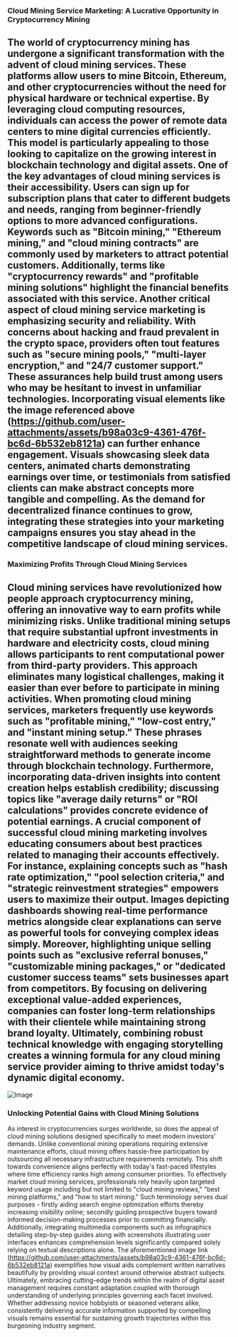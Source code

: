 ### Cloud Mining Service Marketing: A Lucrative Opportunity in Cryptocurrency Mining
The world of cryptocurrency mining has undergone a significant transformation with the advent of cloud mining services. These platforms allow users to mine Bitcoin, Ethereum, and other cryptocurrencies without the need for physical hardware or technical expertise. By leveraging cloud computing resources, individuals can access the power of remote data centers to mine digital currencies efficiently. This model is particularly appealing to those looking to capitalize on the growing interest in blockchain technology and digital assets.
One of the key advantages of cloud mining services is their accessibility. Users can sign up for subscription plans that cater to different budgets and needs, ranging from beginner-friendly options to more advanced configurations. Keywords such as "Bitcoin mining," "Ethereum mining," and "cloud mining contracts" are commonly used by marketers to attract potential customers. Additionally, terms like "cryptocurrency rewards" and "profitable mining solutions" highlight the financial benefits associated with this service.
Another critical aspect of cloud mining service marketing is emphasizing security and reliability. With concerns about hacking and fraud prevalent in the crypto space, providers often tout features such as "secure mining pools," "multi-layer encryption," and "24/7 customer support." These assurances help build trust among users who may be hesitant to invest in unfamiliar technologies.
Incorporating visual elements like the image referenced above (https://github.com/user-attachments/assets/b98a03c9-4361-476f-bc6d-6b532eb8121a) can further enhance engagement. Visuals showcasing sleek data centers, animated charts demonstrating earnings over time, or testimonials from satisfied clients can make abstract concepts more tangible and compelling. As the demand for decentralized finance continues to grow, integrating these strategies into your marketing campaigns ensures you stay ahead in the competitive landscape of cloud mining services.
---
### Maximizing Profits Through Cloud Mining Services
Cloud mining services have revolutionized how people approach cryptocurrency mining, offering an innovative way to earn profits while minimizing risks. Unlike traditional mining setups that require substantial upfront investments in hardware and electricity costs, cloud mining allows participants to rent computational power from third-party providers. This approach eliminates many logistical challenges, making it easier than ever before to participate in mining activities.
When promoting cloud mining services, marketers frequently use keywords such as "profitable mining," "low-cost entry," and "instant mining setup." These phrases resonate well with audiences seeking straightforward methods to generate income through blockchain technology. Furthermore, incorporating data-driven insights into content creation helps establish credibility; discussing topics like "average daily returns" or "ROI calculations" provides concrete evidence of potential earnings.
A crucial component of successful cloud mining marketing involves educating consumers about best practices related to managing their accounts effectively. For instance, explaining concepts such as "hash rate optimization," "pool selection criteria," and "strategic reinvestment strategies" empowers users to maximize their output. Images depicting dashboards showing real-time performance metrics alongside clear explanations can serve as powerful tools for conveying complex ideas simply.
Moreover, highlighting unique selling points such as "exclusive referral bonuses," "customizable mining packages," or "dedicated customer success teams" sets businesses apart from competitors. By focusing on delivering exceptional value-added experiences, companies can foster long-term relationships with their clientele while maintaining strong brand loyalty. Ultimately, combining robust technical knowledge with engaging storytelling creates a winning formula for any cloud mining service provider aiming to thrive amidst today's dynamic digital economy.
---

![Image](https://github.com/user-attachments/assets/4a25d116-2220-4385-b08e-f287af8fcbc4)
### Unlocking Potential Gains with Cloud Mining Solutions
As interest in cryptocurrencies surges worldwide, so does the appeal of cloud mining solutions designed specifically to meet modern investors' demands. Unlike conventional mining operations requiring extensive maintenance efforts, cloud mining offers hassle-free participation by outsourcing all necessary infrastructure requirements remotely. This shift towards convenience aligns perfectly with today's fast-paced lifestyles where time efficiency ranks high among consumer priorities.
To effectively market cloud mining services, professionals rely heavily upon targeted keyword usage including but not limited to "cloud mining reviews," "best mining platforms," and "how to start mining." Such terminology serves dual purposes - firstly aiding search engine optimization efforts thereby increasing visibility online; secondly guiding prospective buyers toward informed decision-making processes prior to committing financially.
Additionally, integrating multimedia components such as infographics detailing step-by-step guides along with screenshots illustrating user interfaces enhances comprehension levels significantly compared solely relying on textual descriptions alone. The aforementioned image link (https://github.com/user-attachments/assets/b98a03c9-4361-476f-bc6d-6b532eb8121a) exemplifies how visual aids complement written narratives beautifully by providing visual context around otherwise abstract subjects.
Ultimately, embracing cutting-edge trends within the realm of digital asset management requires constant adaptation coupled with thorough understanding of underlying principles governing each facet involved. Whether addressing novice hobbyists or seasoned veterans alike, consistently delivering accurate information supported by compelling visuals remains essential for sustaining growth trajectories within this burgeoning industry segment.
